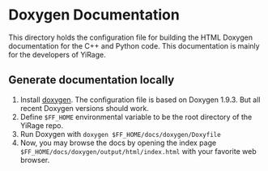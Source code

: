 # Doxygen Documentation

This directory holds the configuration file for building
the HTML Doxygen documentation for the C++ and Python code.
This documentation is mainly for the developers of YiRage.

## Generate documentation locally

1. Install [doxygen](https://www.doxygen.nl/index.html). The configuration file is based on Doxygen 1.9.3. But all recent Doxygen versions should work.
2. Define `$FF_HOME` environmental variable to be the root directory of the YiRage repo.
3. Run Doxygen with `doxygen $FF_HOME/docs/doxygen/Doxyfile`
4. Now, you may browse the docs by opening the index page `$FF_HOME/docs/doxygen/output/html/index.html` with your favorite web browser.
